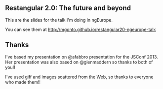## Restangular 2.0: The future and beyond

This are the slides for the talk I'm doing in ngEurope.

You can see them at http://mgonto.github.io/restangular20-ngeurope-talk

## Thanks

I've based my presentation on @afabbro presentation for the JSConf 2013. Her presentation was also based on @glenmaddern so thanks to both of you!!

I've used giff and images scattered from the Web, so thanks to everyone who made them!!
